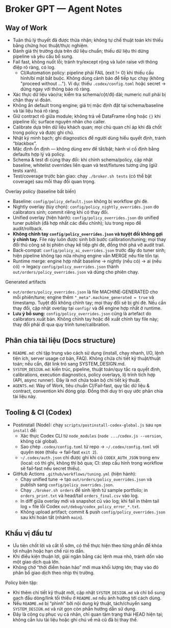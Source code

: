 # Broker GPT — Agent Notes

## Way of Work
- Tuân thủ lý thuyết đã được thừa nhận; không tự chế thuật toán khi thiếu bằng chứng học thuật/thực nghiệm.
- Đánh giá thị trường dựa trên dữ liệu chuẩn; thiếu dữ liệu thì dừng pipeline và yêu cầu bổ sung.
- Fail fast, không nuốt lỗi; tránh try/except rộng và luôn raise với thông điệp rõ ràng, có log.
  - CI/Automation policy: pipeline phải FAIL (exit != 0) khi thiếu cấu hình/bí mật bắt buộc. Không dùng cảnh báo để tiếp tục chạy (không "proceed without ..."). Ví dụ: thiếu `.codex/config.toml` hoặc secret → dừng ngay với thông báo rõ ràng.
- Xác thực dữ liệu vào/ra; kiểm tra schema/cột/độ dài; numeric null phải bị chặn thay vì đoán.
- Không ẩn default trong engine; giá trị mặc định đặt tại schema/baseline và tài liệu hoá rõ ràng.
- Giữ contract rõ giữa module; không trả về DataFrame rỗng hoặc `{}` khi pipeline lỗi; surface nguyên nhân cho caller.
- Calibrate dựa trên dữ liệu khách quan; mọi chủ quan chỉ áp khi đã chốt trong policy và được ghi chú.
- Nhật ký minh bạch; ghi diagnostics để người dùng hiểu quyết định, tránh “blackbox”.
- Mặc định ổn định — không dùng env để tắt/bật; hành vi cố định bằng defaults hợp lý và policy.
- Schema & test đi cùng thay đổi: khi chỉnh schema/policy, cập nhật baseline, whitelist overrides liên quan và test/fixtures tương ứng (giữ tests xanh).
- Test/coverage trước bàn giao: chạy `./broker.sh tests` (có thể bật coverage) sau mỗi thay đổi quan trọng.

Overlay policy (baseline bất biến)
- Baseline: `config/policy_default.json` không bị workflow ghi đè.
- Nightly overlay (tùy chọn): `config/policy_nightly_overrides.json` do calibrators sinh; commit riêng khi có thay đổi.
- Unified overlay (hiện hành): `config/policy_overrides.json` do unified tuner publish (đã hợp nhất các điều chỉnh); lưu trong repo để audit/rollback.
- **Không chỉnh tay `config/policy_overrides.json` và tuyệt đối không gợi ý chỉnh tay.** File này luôn được sinh bởi bước calibration/tuning; mọi thay đổi thủ công sẽ bị phiên chạy kế tiếp ghi đè, đồng thời phá vỡ audit trail.
- Back‑compat: `config/policy_ai_overrides.json` trước đây do tuner sinh; hiện pipeline không tạo nữa nhưng engine vẫn MERGE nếu file tồn tại.
- Runtime merge: engine hợp nhất baseline → nightly (nếu có) → ai (nếu có) → legacy `config/policy_overrides.json` thành `out/orders/policy_overrides.json` và dùng cho phiên chạy.

Generated artifacts
- `out/orders/policy_overrides.json` là file MACHINE‑GENERATED cho mỗi phiên/tune; engine thêm `"_meta".machine_generated = true` và timestamp. Tuyệt đối không chỉnh tay; mọi thay đổi sẽ bị ghi đè. Nếu cần thay đổi, cập nhật overlay tại `config/` và để engine hợp nhất ở runtime.
- **Lưu ý bổ sung:** `config/policy_overrides.json` cũng là artefact do calibrators xuất bản. Không chỉnh tay hoặc đề xuất chỉnh tay file này; thay đổi phải đi qua quy trình tune/calibration.

## Phân chia tài liệu (Docs structure)
- `README.md`: chỉ tập trung vào cách sử dụng (install, chạy nhanh, I/O, lệnh tiện ích, server usage cơ bản, FAQ). Không chứa chi tiết kỹ thuật/thuật toán; nếu cần, đặt link trỏ sang SYSTEM_DESIGN.md.
- `SYSTEM_DESIGN.md`: kiến trúc, pipeline, thuật toán/quy tắc ra quyết định, calibrations, execution diagnostics, policy overlays, lộ trình tích hợp (API, async runner). Đây là nơi chứa toàn bộ chi tiết kỹ thuật.
- `AGENTS.md`: Way of Work, tiêu chuẩn CI/Fail‑fast, quy tắc dữ liệu & contract, convention khi đóng góp. Đồng thời duy trì quy ước phân chia tài liệu này.

## Tooling & CI (Codex)
- Postinstall (Node): chạy `scripts/postinstall-codex-global.js` sau `npm install` để:
  - Xác thực Codex CLI từ `node_modules` (`node .../codex.js --version`, không cài global).
  - Sao chép `.codex/config.toml` từ repo → `~/.codex/config.toml` với quyền `0600` (thiếu → fail‑fast `exit 2`).
  - `~/.codex/auth.json` chỉ được ghi khi có `CODEX_AUTH_JSON` trong env (local: có thì ghi, không thì bỏ qua; CI: step cấu hình trong workflow sẽ fail‑fast nếu secret thiếu).
- GitHub Actions `.github/workflows/tuning.yml` (hiện hành):
  - Chạy unified tune → tạo `out/orders/policy_overrides.json` và publish sang `config/policy_overrides.json`.
  - Chạy `./broker.sh orders` để sinh lệnh từ sample portfolio; in `orders_print.txt` và head/tail `orders_final.csv` vào log.
  - In diff giữa overlay mới và snapshot cũ vào log; khi fail in thêm tail log + file lỗi Codex `out/debug/codex_policy_error_*.txt`.
  - Không upload artifact; commit & push `config/policy_overrides.json` sau khi hoàn tất (nhánh `main`).

## Khẩu vị đầu tư
- Ưu tiên chốt lời và cắt lỗ sớm, có thể thực hiện theo từng phần để khóa lợi nhuận hoặc hạn chế rủi ro dần.
- Khi điều kiện thuận lợi, giải ngân bằng các lệnh mua nhỏ, tránh dồn vào một giao dịch quá lớn.
- Không chờ “thời điểm hoàn hảo” mới mua khối lượng lớn; thay vào đó phân bổ giao dịch theo nhịp thị trường.

Policy biên tập:
- Khi thêm chi tiết kỹ thuật mới, cập nhật `SYSTEM_DESIGN.md` và chỉ bổ sung gạch đầu dòng/link tối thiểu ở `README.md` nếu ảnh hưởng tới cách dùng.
- Nếu `README.md` bị “phình” bởi nội dung kỹ thuật, tách/chuyển sang `SYSTEM_DESIGN.md` và rút gọn còn phần hướng dẫn sử dụng.
- Đây là công cụ phục vụ cá nhân, chỉ quan tâm trạng thái HEAD hiện tại; không cần lưu tài liệu hoặc ghi chú về mã cũ đã bị thay thế.
